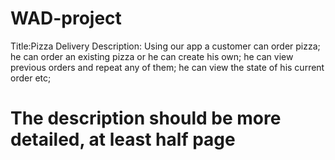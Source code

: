 # WAD-project
Title:Pizza Delivery
Description: 
Using our app a customer can order pizza;
he can order an existing pizza or he can create his own;
he can view previous orders and repeat any of them;
he can view the state of his current order etc;

# The description should be more detailed, at least half page

 
